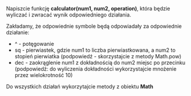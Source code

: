 
Napiszcie funkcję **calculator(num1, num2, operation)**, która będzie wyliczać  i zwracać wynik odpowiedniego działania.

Zakładamy, że odpowiednie symbole będą odpowiadały za odpowiednie działanie:
- ^ - potęgowanie
- sq - pierwiastek, gdzie num1 to liczba pierwiastkowana, a num2 to stopień pierwiatka (podpowiedź - skorzystajcie z metody Math.pow)
- dec - zaokrąglenie num1 z dokładnością do num2 miejsc po przecinku (podpowiedź: do wyliczenia dokładności wykorzystajcie mnożenie przez wielokrotność 10)

Do wszystkich działań wykorzytajcie metody z obiektu **Math**

